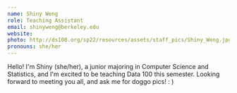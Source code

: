 ```yaml
---
name: Shiny Weng
role: Teaching Assistant
email: shinyweng@berkeley.edu
website: 
photo: http://ds100.org/sp22/resources/assets/staff_pics/Shiny_Weng.jpg
pronouns: she/her
---
```

Hello! I'm Shiny (she/her), a junior majoring in Computer Science and Statistics, and I'm excited to be teaching Data 100 this semester. Looking forward to meeting you all, and ask me for doggo pics! : )
